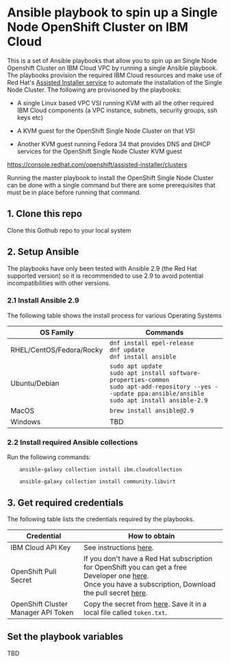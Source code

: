 # Ansible playbook to spin up a Single Node OpenShift Cluster on IBM Cloud

This is a set of Ansible playbooks that allow you to spin up an Single Node Openshift Cluster on IBM Cloud VPC by running a single Ansible playbook.  The playbooks  provision the required IBM Cloud resources  and  make use of Red Hat's [Assisted Installer service](https://github.com/openshift/assisted-service/tree/master/docs/user-guide) to automate the installation of the Single Node Cluster. The following are provisoned by the playbooks:

* A single Linux based VPC VSI running KVM with all the other required IBM Cloud components (a VPC instance, subnets, security groups, ssh keys etc)

* A KVM guest for the OpenShift Single Node Cluster on that VSI

* Another  KVM guest running Fedora 34 that provides DNS and DHCP services for the OpenShift Single Node Cluster KVM guest


https://console.redhat.com/openshift/assisted-installer/clusters


Running the master playbook to install the  OpenShift Single Node Cluster can be done with a single command but there are some prerequisites that must be in place  before running that command. 

## 1. Clone this repo 

Clone this Gothub repo to your local system

## 2. Setup Ansible
The playbooks have only  been tested with Ansible 2.9 (the Red Hat supported version) so it is recommended to use 2.9 to avoid potential incompatibilities  with other versions.

### 2.1 Install Ansible 2.9

The following table shows the install process for various Operating Systems

| OS Family | Commands |
| --- | --- |
| RHEL/CentOS/Fedora/Rocky |  `dnf install epel-release`<br/>`dnf update`<br/>`dnf install ansible` |
| Ubuntu/Debian | `sudo apt update`<br/>`sudo apt install software-properties-common`<br/>`sudo apt-add-repository --yes --update ppa:ansible/ansible`<br/>`sudo apt install ansible-2.9`|
| MacOS | `brew install ansible@2.9` |
| Windows | TBD | 


### 2.2 Install required Ansible collections


Run the following commands:

``` 
    ansible-galaxy collection install ibm.cloudcollection

    ansible-galaxy collection install community.libvirt
```

## 3. Get required credentials

The following table lists the  credentials required by the playbooks.

| Credential | How to obtain |
| --- | --- |
| IBM Cloud API Key | See instructions [here](https://cloud.ibm.com/docs/account?topic=account-userapikey&interface=ui).|
| OpenShift Pull Secret | If you don't have a Red Hat subscription for OpenShift you can get a free Developer one [here](https://developers.redhat.com/articles/faqs-no-cost-red-hat-enterprise-linux).<br/> Once you have a subscription, Download the pull secret [here](https://console.redhat.com/openshift/install/pull-secret).|
| OpenShift Cluster Manager API Token | Copy the secret from [here](https://console.redhat.com/openshift/token/show). Save it in a local file called `token.txt`.|


##  Set the playbook variables 

TBD
